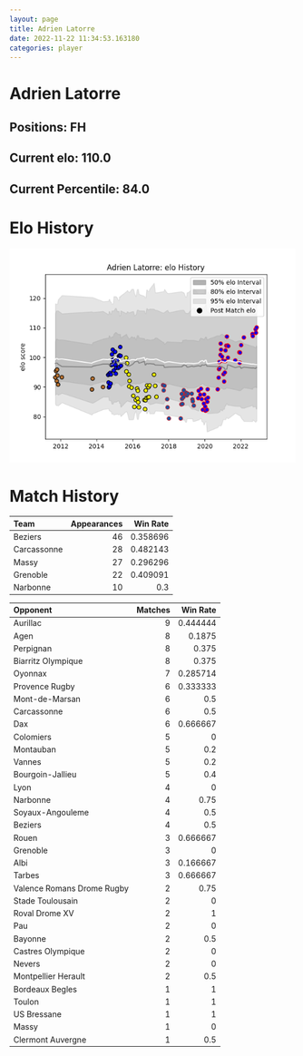 ```yaml
---  
layout: page  
title: Adrien Latorre  
date: 2022-11-22 11:34:53.163180  
categories: player  
---
```

# Adrien Latorre

## Positions: FH

## Current elo: 110.0

## Current Percentile: 84.0

# Elo History


![elo history](history_AdrienLatorre.png)
# Match History


| Team        |   Appearances |   Win Rate |
|:------------|--------------:|-----------:|
| Beziers     |            46 |   0.358696 |
| Carcassonne |            28 |   0.482143 |
| Massy       |            27 |   0.296296 |
| Grenoble    |            22 |   0.409091 |
| Narbonne    |            10 |   0.3      |

| Opponent                   |   Matches |   Win Rate |
|:---------------------------|----------:|-----------:|
| Aurillac                   |         9 |   0.444444 |
| Agen                       |         8 |   0.1875   |
| Perpignan                  |         8 |   0.375    |
| Biarritz Olympique         |         8 |   0.375    |
| Oyonnax                    |         7 |   0.285714 |
| Provence Rugby             |         6 |   0.333333 |
| Mont-de-Marsan             |         6 |   0.5      |
| Carcassonne                |         6 |   0.5      |
| Dax                        |         6 |   0.666667 |
| Colomiers                  |         5 |   0        |
| Montauban                  |         5 |   0.2      |
| Vannes                     |         5 |   0.2      |
| Bourgoin-Jallieu           |         5 |   0.4      |
| Lyon                       |         4 |   0        |
| Narbonne                   |         4 |   0.75     |
| Soyaux-Angouleme           |         4 |   0.5      |
| Beziers                    |         4 |   0.5      |
| Rouen                      |         3 |   0.666667 |
| Grenoble                   |         3 |   0        |
| Albi                       |         3 |   0.166667 |
| Tarbes                     |         3 |   0.666667 |
| Valence Romans Drome Rugby |         2 |   0.75     |
| Stade Toulousain           |         2 |   0        |
| Roval Drome XV             |         2 |   1        |
| Pau                        |         2 |   0        |
| Bayonne                    |         2 |   0.5      |
| Castres Olympique          |         2 |   0        |
| Nevers                     |         2 |   0        |
| Montpellier Herault        |         2 |   0.5      |
| Bordeaux Begles            |         1 |   1        |
| Toulon                     |         1 |   1        |
| US Bressane                |         1 |   1        |
| Massy                      |         1 |   0        |
| Clermont Auvergne          |         1 |   0.5      |